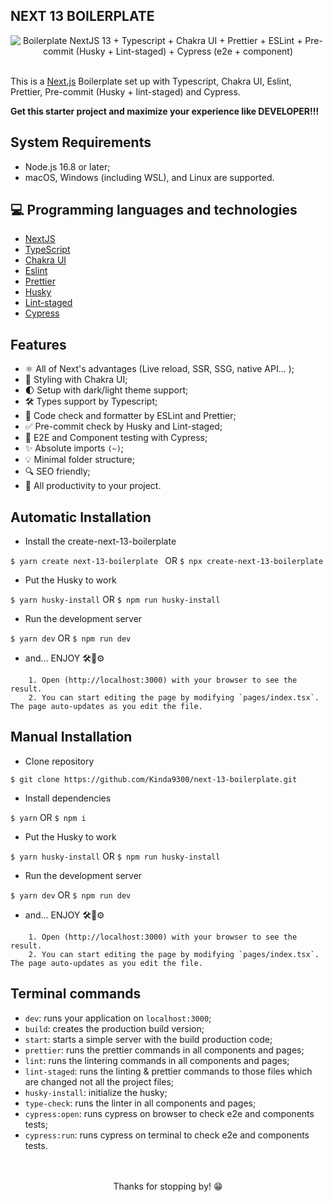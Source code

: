 ## NEXT 13 BOILERPLATE

<div align="center">

<img src="https://github.com/AstrOOnauta/next-13-boilerplate/blob/main/public/images/dev-libraries.jpg" alt="Boilerplate NextJS 13 + Typescript + Chakra UI + Prettier + ESLint + Pre-commit (Husky + Lint-staged) + Cypress (e2e + component)">

</div>

</br>

This is a [Next.js](https://nextjs.org/) Boilerplate set up with Typescript, Chakra UI, Eslint, Prettier, Pre-commit (Husky + lint-staged) and Cypress.

**Get this starter project and maximize your experience like DEVELOPER!!!**

## System Requirements

- Node.js 16.8 or later;
- macOS, Windows (including WSL), and Linux are supported.

## 💻 Programming languages and technologies

- [NextJS](https://nextjs.org/)
- [TypeScript](https://www.typescriptlang.org/)
- [Chakra UI](https://chakra-ui.com/)
- [Eslint](https://eslint.org/)
- [Prettier](https://prettier.io/)
- [Husky](https://typicode.github.io/husky/#/)
- [Lint-staged](https://github.com/okonet/lint-staged)
- [Cypress](https://www.cypress.io/)

## Features

- ⚛️ All of Next's advantages (Live reload, SSR, SSG, native API... );
- 🎨 Styling with Chakra UI;
- 🌓 Setup with dark/light theme support;
- 🛠 Types support by Typescript;
- 📝 Code check and formatter by ESLint and Prettier;
- ✅ Pre-commit check by Husky and Lint-staged;
- 🧪 E2E and Component testing with Cypress;
- ✨ Absolute imports `(~)`;
- 💡 Minimal folder structure;
- 🔍 SEO friendly;
- 🚀 All productivity to your project.

## Automatic Installation

- Install the create-next-13-boilerplate

`$ yarn create next-13-boilerplate ` OR `$ npx create-next-13-boilerplate`

- Put the Husky to work

`$ yarn husky-install` OR `$ npm run husky-install`

- Run the development server

`$ yarn dev` OR `$ npm run dev`

- and... ENJOY 🛠️🚧⚙️

```
    1. Open (http://localhost:3000) with your browser to see the result.
    2. You can start editing the page by modifying `pages/index.tsx`. The page auto-updates as you edit the file.
```

## Manual Installation

- Clone repository

`$ git clone https://github.com/Kinda9300/next-13-boilerplate.git`

- Install dependencies

`$ yarn` OR `$ npm i`

- Put the Husky to work

`$ yarn husky-install` OR `$ npm run husky-install`

- Run the development server

`$ yarn dev` OR `$ npm run dev`

- and... ENJOY 🛠️🚧⚙️

```
    1. Open (http://localhost:3000) with your browser to see the result.
    2. You can start editing the page by modifying `pages/index.tsx`. The page auto-updates as you edit the file.
```

## Terminal commands

- `dev`: runs your application on `localhost:3000`;
- `build`: creates the production build version;
- `start`: starts a simple server with the build production code;
- `prettier`: runs the prettier commands in all components and pages;
- `lint`: runs the lintering commands in all components and pages;
- `lint-staged`: runs the linting & prettier commands to those files which are changed not all the project files;
- `husky-install`: initialize the husky;
- `type-check`: runs the linter in all components and pages;
- `cypress:open`: runs cypress on browser to check e2e and components tests;
- `cypress:run`: runs cypress on terminal to check e2e and components tests.

</br>

<div align="center">
	<br>
	Thanks for stopping by! 😁
</div>
